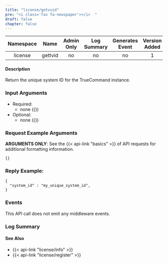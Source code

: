 ```yaml
---
title: "license/getvuid"
pre: "<i class='fas fa-newspaper'></i>	"
draft: false
chapter: false
---
```


| Namespace | Name | Admin Only | Log Summary | Generates Event | Version Added
|:----------------:|:--------:|:--------:|:--------:|:--------:|:---:|
| license | gettvid| no | no | no | 1 |

#### Description
Return the unique system ID for the TrueCommand instance.

### Input Arguments
* Required:
   * none ({})
* Optional:
   * none ({})


### Request Example Arguments
**ARGUMENTS ONLY**: See the {{< api-link "basics" >}} of API requests for additional formatting information.

```
{}
```

### Reply Example:
```
{
  "system_id" : "my_unique_system_id",
}
```

### Events
This API call does not emit any middleware events.

### Log Summary

#### See Also
* {{< api-link "license/info" >}}
* {{< api-link "license/register" >}}
